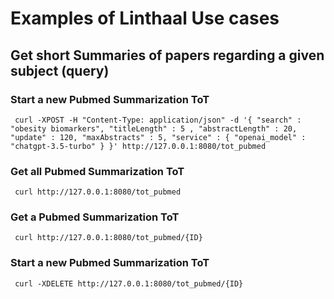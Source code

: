 # Examples of Linthaal Use cases 

## Get short Summaries of papers regarding a given subject (query)

### Start a new Pubmed Summarization ToT
```shell
 curl -XPOST -H "Content-Type: application/json" -d '{ "search" : "obesity biomarkers", "titleLength" : 5 , "abstractLength" : 20, "update" : 120, "maxAbstracts" : 5, "service" : { "openai_model" : "chatgpt-3.5-turbo" } }' http://127.0.0.1:8080/tot_pubmed
```

### Get all Pubmed Summarization ToT
```shell
 curl http://127.0.0.1:8080/tot_pubmed
``` 

### Get a Pubmed Summarization ToT
```shell
 curl http://127.0.0.1:8080/tot_pubmed/{ID}
``` 

### Start a new Pubmed Summarization ToT
```shell
 curl -XDELETE http://127.0.0.1:8080/tot_pubmed/{ID}
```


